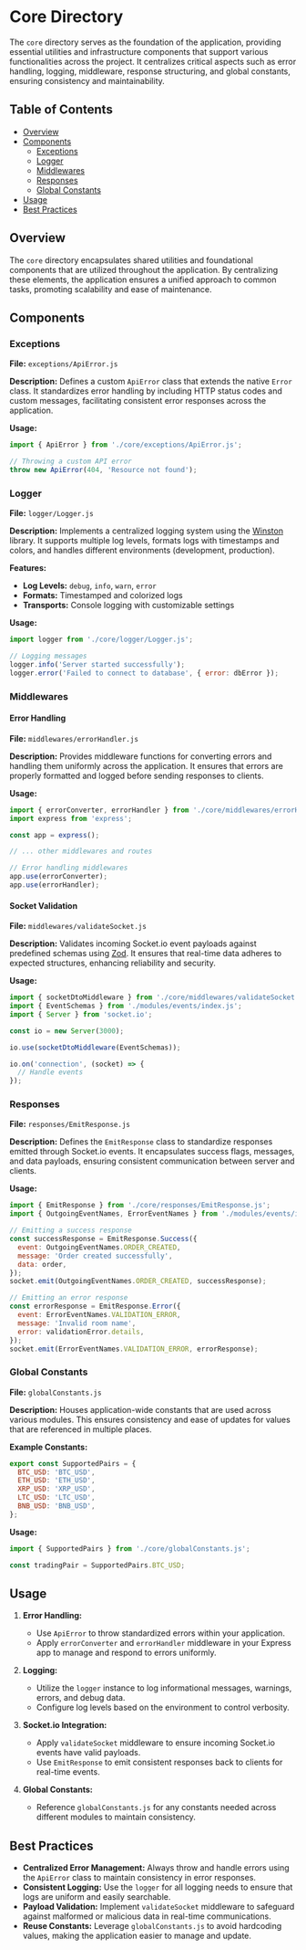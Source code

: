 # Core Directory

The `core` directory serves as the foundation of the application, providing essential utilities and infrastructure components that support various functionalities across the project. It centralizes critical aspects such as error handling, logging, middleware, response structuring, and global constants, ensuring consistency and maintainability.

## Table of Contents

- [Overview](#overview)
- [Components](#components)
  - [Exceptions](#exceptions)
  - [Logger](#logger)
  - [Middlewares](#middlewares)
  - [Responses](#responses)
  - [Global Constants](#global-constants)
- [Usage](#usage)
- [Best Practices](#best-practices)

## Overview

The `core` directory encapsulates shared utilities and foundational components that are utilized throughout the application. By centralizing these elements, the application ensures a unified approach to common tasks, promoting scalability and ease of maintenance.

## Components

### Exceptions

**File:** `exceptions/ApiError.js`

**Description:**
Defines a custom `ApiError` class that extends the native `Error` class. It standardizes error handling by including HTTP status codes and custom messages, facilitating consistent error responses across the application.

**Usage:**

```javascript
import { ApiError } from './core/exceptions/ApiError.js';

// Throwing a custom API error
throw new ApiError(404, 'Resource not found');
```

### Logger

**File:** `logger/Logger.js`

**Description:**
Implements a centralized logging system using the [Winston](https://github.com/winstonjs/winston) library. It supports multiple log levels, formats logs with timestamps and colors, and handles different environments (development, production).

**Features:**

- **Log Levels:** `debug`, `info`, `warn`, `error`
- **Formats:** Timestamped and colorized logs
- **Transports:** Console logging with customizable settings

**Usage:**

```javascript
import logger from './core/logger/Logger.js';

// Logging messages
logger.info('Server started successfully');
logger.error('Failed to connect to database', { error: dbError });
```

### Middlewares

#### Error Handling

**File:** `middlewares/errorHandler.js`

**Description:**
Provides middleware functions for converting errors and handling them uniformly across the application. It ensures that errors are properly formatted and logged before sending responses to clients.

**Usage:**

```javascript
import { errorConverter, errorHandler } from './core/middlewares/errorHandler.js';
import express from 'express';

const app = express();

// ... other middlewares and routes

// Error handling middlewares
app.use(errorConverter);
app.use(errorHandler);
```

#### Socket Validation

**File:** `middlewares/validateSocket.js`

**Description:**
Validates incoming Socket.io event payloads against predefined schemas using [Zod](https://github.com/colinhacks/zod). It ensures that real-time data adheres to expected structures, enhancing reliability and security.

**Usage:**

```javascript
import { socketDtoMiddleware } from './core/middlewares/validateSocket.js';
import { EventSchemas } from './modules/events/index.js';
import { Server } from 'socket.io';

const io = new Server(3000);

io.use(socketDtoMiddleware(EventSchemas));

io.on('connection', (socket) => {
  // Handle events
});
```

### Responses

**File:** `responses/EmitResponse.js`

**Description:**
Defines the `EmitResponse` class to standardize responses emitted through Socket.io events. It encapsulates success flags, messages, and data payloads, ensuring consistent communication between server and clients.

**Usage:**

```javascript
import { EmitResponse } from './core/responses/EmitResponse.js';
import { OutgoingEventNames, ErrorEventNames } from './modules/events/index.js';

// Emitting a success response
const successResponse = EmitResponse.Success({
  event: OutgoingEventNames.ORDER_CREATED,
  message: 'Order created successfully',
  data: order,
});
socket.emit(OutgoingEventNames.ORDER_CREATED, successResponse);

// Emitting an error response
const errorResponse = EmitResponse.Error({
  event: ErrorEventNames.VALIDATION_ERROR,
  message: 'Invalid room name',
  error: validationError.details,
});
socket.emit(ErrorEventNames.VALIDATION_ERROR, errorResponse);
```

### Global Constants

**File:** `globalConstants.js`

**Description:**
Houses application-wide constants that are used across various modules. This ensures consistency and ease of updates for values that are referenced in multiple places.

**Example Constants:**

```javascript
export const SupportedPairs = {
  BTC_USD: 'BTC_USD',
  ETH_USD: 'ETH_USD',
  XRP_USD: 'XRP_USD',
  LTC_USD: 'LTC_USD',
  BNB_USD: 'BNB_USD',
};
```

**Usage:**

```javascript
import { SupportedPairs } from './core/globalConstants.js';

const tradingPair = SupportedPairs.BTC_USD;
```

## Usage

1. **Error Handling:**
   - Use `ApiError` to throw standardized errors within your application.
   - Apply `errorConverter` and `errorHandler` middleware in your Express app to manage and respond to errors uniformly.

2. **Logging:**
   - Utilize the `logger` instance to log informational messages, warnings, errors, and debug data.
   - Configure log levels based on the environment to control verbosity.

3. **Socket.io Integration:**
   - Apply `validateSocket` middleware to ensure incoming Socket.io events have valid payloads.
   - Use `EmitResponse` to emit consistent responses back to clients for real-time events.

4. **Global Constants:**
   - Reference `globalConstants.js` for any constants needed across different modules to maintain consistency.

## Best Practices

- **Centralized Error Management:** Always throw and handle errors using the `ApiError` class to maintain consistency in error responses.
- **Consistent Logging:** Use the `logger` for all logging needs to ensure that logs are uniform and easily searchable.
- **Payload Validation:** Implement `validateSocket` middleware to safeguard against malformed or malicious data in real-time communications.
- **Reuse Constants:** Leverage `globalConstants.js` to avoid hardcoding values, making the application easier to manage and update.

